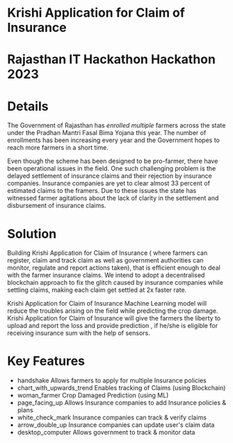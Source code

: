 # Krishi Application for Claim of Insurance 

# Rajasthan IT Hackathon  Hackathon 2023

# Details

The Government of Rajasthan  has *enrolled multiple* farmers across the state under the Pradhan Mantri Fasal Bima Yojana this year. The number of enrollments has been increasing every year and the Government hopes to reach more farmers in a short time.

Even though the scheme has been designed to be pro-farmer, there have been operational issues in the field. One such challenging problem is the delayed settlement of insurance claims and their rejection by insurance companies. Insurance companies are yet to clear almost 33 percent of estimated claims to the framers. Due to these issues the state has witnessed farmer agitations about the lack of clarity in the settlement and disbursement of insurance claims.

# Solution
Building Krishi Application for Claim of Insurance ( where farmers can register, claim and track claim as well as government authorities can monitor, regulate and report actions taken), that is efficient enough to deal with the farmer insurance claims. We intend to adopt a decentralised blockchain approach to fix the glitch caused by insurance companies while settling claims, making each claim get settled at 2x faster rate.

Krishi Application for Claim of Insurance Machine Learning model will reduce the troubles arising on the field while predicting the crop damage. Krishi Application for Claim of Insurance will give the farmers the liberty to upload and report the loss and provide prediction , if he/she is eligible for receiving insurance sum with the help of sensors.

# Key Features
* handshake Allows farmers to apply for multiple Insurance policies
* chart_with_upwards_trend Enables tracking of Claims (using Blockchain)
* woman_farmer Crop Damaged Prediction (using ML)
* page_facing_up Allows Insurance companies to add Insurance policies & plans
* white_check_mark Insurance companies can track & verify claims
* arrow_double_up Insurance companies can update user's claim data
* desktop_computer Allows government to track & monitor data
